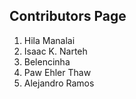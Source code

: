 ## Contributors Page
1. Hila Manalai
2. Isaac K. Narteh
3. Belencinha 
4. Paw Ehler Thaw
5. Alejandro Ramos
